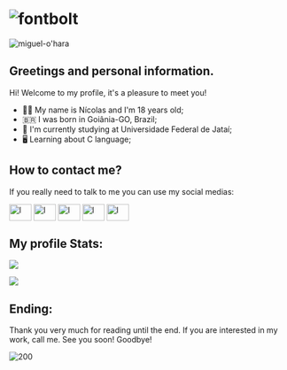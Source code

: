 # ![fontbolt](https://github.com/niicfsz/niicfsz/assets/167145187/ce25e859-9b81-467a-82b0-420d86240b8a)


![miguel-o'hara](https://github.com/niicfsz/niicfsz/assets/167145187/f49b2e1b-eb69-43d4-8797-df58b30e8c66)

## Greetings and personal information.
Hi! Welcome to my profile, it's a pleasure to meet you!
- 👦🏾 My name is Nícolas and I'm 18 years old;
- 🇧🇷 I was born in Goiânia-GO, Brazil;
- 🏫 I'm currently studying at Universidade Federal de Jataí;
- 🖥️ Learning about C language;

## How to contact me?
If you really need to talk to me you can use my social medias:

<a href="https://x.com/niicfsz?t=-gqKYny2Gg86zyq4jqSUvg&s=09" target="blank"><img align="center" src="https://raw.githubusercontent.com/rahuldkjain/github-profile-readme-generator/master/src/images/icons/Social/twitter.svg" alt="l" height="30" width="40" /></a>
<a href="https://www.linkedin.com/in/n%C3%ADcolas-fernandes-00509a316?utm_source=share&utm_campaign=share_via&utm_content=profile&utm_medium=android_app" target="blank"><img align="center" src="https://raw.githubusercontent.com/rahuldkjain/github-profile-readme-generator/master/src/images/icons/Social/linked-in-alt.svg" alt="l" height="30" width="40" /></a>
<a href="https://www.instagram.com/niicfsz?utm_source=qr&igsh=MXNlOWF3Y2l1cGI3OQ==" target="blank"><img align="center" src="https://raw.githubusercontent.com/rahuldkjain/github-profile-readme-generator/master/src/images/icons/Social/instagram.svg" alt="l" height="30" width="40" /></a>
<a href="https://youtube.com/@niicfsz?si=FLc6wWX5UIZSUcMT" target="blank"><img align="center" src="https://raw.githubusercontent.com/rahuldkjain/github-profile-readme-generator/master/src/images/icons/Social/youtube.svg" alt="l" height="30" width="40" /></a>
<a href="https://discord.gg/6eD3cE6nhy" target="blank"><img align="center" src="https://raw.githubusercontent.com/rahuldkjain/github-profile-readme-generator/master/src/images/icons/Social/discord.svg" alt="l" height="30" width="40" /></a>

## My profile Stats:

![](http://github-profile-summary-cards.vercel.app/api/cards/profile-details?username=niicfsz&theme=github_dark)

![](https://github-readme-stats.vercel.app/api?username=niicfsz&theme=git_hubdark&show_icons=true&hide_border=false&count_private=true)

## Ending:
Thank you very much for reading until the end. If you are interested in my work, call me. See you soon! Goodbye!

![200](https://github.com/niicfsz/niicfsz/assets/167145187/efeecef0-9b86-4f54-93c4-0b9dce90d009)




